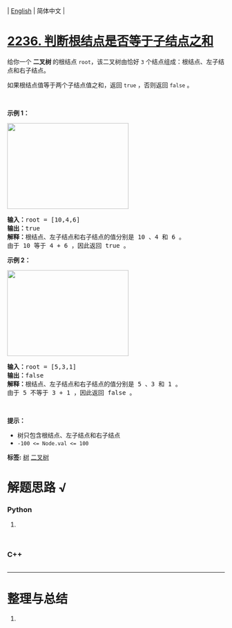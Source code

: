 | [English](README_EN.md) | 简体中文 |

# [2236. 判断根结点是否等于子结点之和](https://leetcode.cn/problems/root-equals-sum-of-children)
<p>给你一个 <strong>二叉树 </strong>的根结点&nbsp;<code>root</code>，该二叉树由恰好&nbsp;<code>3</code>&nbsp;个结点组成：根结点、左子结点和右子结点。</p>

<p>如果根结点值等于两个子结点值之和，返回&nbsp;<code>true</code>&nbsp;，否则返回<em>&nbsp;</em><code>false</code> 。</p>

<p>&nbsp;</p>

<p><strong>示例 1：</strong></p>
<img alt="" src="https://assets.leetcode.com/uploads/2022/04/08/graph3drawio.png" style="width: 281px; height: 199px;" />
<pre>
<strong>输入：</strong>root = [10,4,6]
<strong>输出：</strong>true
<strong>解释：</strong>根结点、左子结点和右子结点的值分别是 10 、4 和 6 。
由于 10 等于 4 + 6 ，因此返回 true 。
</pre>

<p><strong>示例 2：</strong></p>
<img alt="" src="https://assets.leetcode.com/uploads/2022/04/08/graph3drawio-1.png" style="width: 281px; height: 199px;" />
<pre>
<strong>输入：</strong>root = [5,3,1]
<strong>输出：</strong>false
<strong>解释：</strong>根结点、左子结点和右子结点的值分别是 5 、3 和 1 。
由于 5 不等于 3 + 1 ，因此返回 false 。
</pre>

<p>&nbsp;</p>

<p><strong>提示：</strong></p>

<ul>
	<li>树只包含根结点、左子结点和右子结点</li>
	<li><code>-100 &lt;= Node.val &lt;= 100</code></li>
</ul>

**标签:**  [树](https://leetcode.cn/tag/tree) [二叉树](https://leetcode.cn/tag/binary-tree) 
# 解题思路 √

### Python

1. 

```python

```


```python

```

### C++

```cpp

```

---



# 整理与总结

1. 